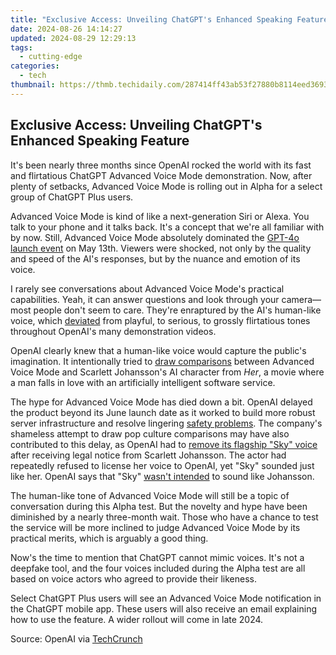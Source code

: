 ```yaml
---
title: "Exclusive Access: Unveiling ChatGPT's Enhanced Speaking Feature"
date: 2024-08-26 14:14:27
updated: 2024-08-29 12:29:13
tags:
  - cutting-edge
categories:
  - tech
thumbnail: https://thmb.techidaily.com/287414ff43ab53f27880b8114eed3693184381a70cdfc416ba85990af80f04e8.jpg
---
```


## Exclusive Access: Unveiling ChatGPT's Enhanced Speaking Feature

It's been nearly three months since OpenAI rocked the world with its fast and flirtatious ChatGPT Advanced Voice Mode demonstration. Now, after plenty of setbacks, Advanced Voice Mode is rolling out in Alpha for a select group of ChatGPT Plus users.

 Advanced Voice Mode is kind of like a next-generation Siri or Alexa. You talk to your phone and it talks back. It's a concept that we're all familiar with by now. Still, Advanced Voice Mode absolutely dominated the [GPT-4o launch event](https://vp-tips.techidaily.com/digitize-effortlessly-turn-to-mematic-for-2024/) on May 13th. Viewers were shocked, not only by the quality and speed of the AI's responses, but by the nuance and emotion of its voice.

 I rarely see conversations about Advanced Voice Mode's practical capabilities. Yeah, it can answer questions and look through your camera—most people don't seem to care. They're enraptured by the AI's human-like voice, which [deviated](https://www.youtube.com/watch?v=vgYi3Wr7v%5Fg) from playful, to serious, to grossly flirtatious tones throughout OpenAI's many demonstration videos.

 OpenAI clearly knew that a human-like voice would capture the public's imagination. It intentionally tried to [draw comparisons](http://x.com/sama/status/1790075827666796666?lang=en) between Advanced Voice Mode and Scarlett Johansson's AI character from _Her_, a movie where a man falls in love with an artificially intelligent software service.

 The hype for Advanced Voice Mode has died down a bit. OpenAI delayed the product beyond its June launch date as it worked to build more robust server infrastructure and resolve lingering [safety problems](https://techcrunch.com/2024/06/25/openai-delays-chatgpts-new-voice-mode/). The company's shameless attempt to draw pop culture comparisons may have also contributed to this delay, as OpenAI had to [remove its flagship "Sky" voice](https://www.theguardian.com/technology/article/2024/may/27/scarlett-johansson-openai-legal-artificial-intelligence-chatgpt) after receiving legal notice from Scarlett Johansson. The actor had repeatedly refused to license her voice to OpenAI, yet "Sky" sounded just like her. OpenAI says that "Sky" [wasn't intended](https://openai.com/index/how-the-voices-for-chatgpt-were-chosen/) to sound like Johansson.

 The human-like tone of Advanced Voice Mode will still be a topic of conversation during this Alpha test. But the novelty and hype have been diminished by a nearly three-month wait. Those who have a chance to test the service will be more inclined to judge Advanced Voice Mode by its practical merits, which is arguably a good thing.

 Now's the time to mention that ChatGPT cannot mimic voices. It's not a deepfake tool, and the four voices included during the Alpha test are all based on voice actors who agreed to provide their likeness.

 Select ChatGPT Plus users will see an Advanced Voice Mode notification in the ChatGPT mobile app. These users will also receive an email explaining how to use the feature. A wider rollout will come in late 2024.

 Source: OpenAI via [TechCrunch](https://techcrunch.com/2024/07/30/openai-releases-chatgpts-super-realistic-voice-feature/)

<ins class="adsbygoogle"
     style="display:block"
     data-ad-format="autorelaxed"
     data-ad-client="ca-pub-7571918770474297"
     data-ad-slot="1223367746"></ins>



<ins class="adsbygoogle"
     style="display:block"
     data-ad-client="ca-pub-7571918770474297"
     data-ad-slot="8358498916"
     data-ad-format="auto"
     data-full-width-responsive="true"></ins>
